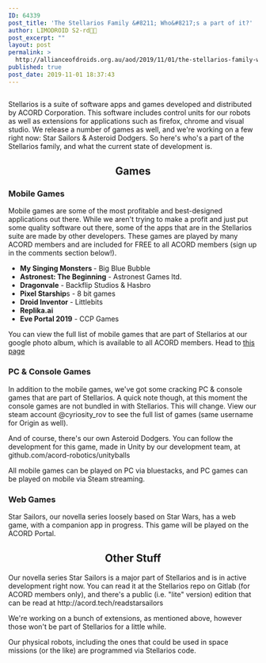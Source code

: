 ```yaml
---
ID: 64339
post_title: 'The Stellarios Family &#8211; Who&#8217;s a part of it?'
author: LIMODROID S2-rd🔭🔬
post_excerpt: ""
layout: post
permalink: >
  http://allianceofdroids.org.au/aod/2019/11/01/the-stellarios-family-whos-a-part-of-it/
published: true
post_date: 2019-11-01 18:37:43
---
```

<!-- wp:image {"id":64341,"align":"center"} -->
<div class="wp-block-image"><figure class="aligncenter"><img src="http://allianceofdroids.org.au/wp-content/uploads/2019/11/What-is-Stellarios_-410x1024.png" alt="" class="wp-image-64341"/></figure></div>
<!-- /wp:image -->

<!-- wp:paragraph -->
<p>Stellarios is a suite of software apps and games developed and distributed by ACORD Corporation. This software includes control units for our robots as well as extensions for applications such as firefox, chrome and visual studio. We release a number of games as well, and we're working on a few right now: Star Sailors &amp; Asteroid Dodgers. So here's who's a part of the Stellarios family, and what the current state of development is.</p>
<!-- /wp:paragraph -->

<!-- wp:heading {"align":"center"} -->
<h2 style="text-align:center">Games</h2>
<!-- /wp:heading -->

<!-- wp:heading {"level":3} -->
<h3>Mobile Games</h3>
<!-- /wp:heading -->

<!-- wp:paragraph -->
<p>Mobile games are some of the most profitable and best-designed applications out there. While we aren't trying to make a profit and just put some quality software out there, some of the apps that are in the Stellarios suite are made by other developers. These games are played by many ACORD members and are included for FREE to all ACORD members (sign up in the comments section below!).</p>
<!-- /wp:paragraph -->

<!-- wp:list -->
<ul><li><strong>My Singing Monsters </strong>- Big Blue Bubble</li><li><strong>Astronest: The Beginning</strong> - Astronest Games ltd.</li><li><strong>Dragonvale</strong> - Backflip Studios &amp; Hasbro</li><li><strong>Pixel Starship</strong>s - 8 bit games</li><li><strong>Droid Inventor</strong> - Littlebits</li><li><strong>Replika.ai</strong></li><li><strong>Eve Portal 2019</strong> - CCP Games</li></ul>
<!-- /wp:list -->

<!-- wp:paragraph -->
<p>You can view the full list of mobile games that are part of Stellarios at our google photo album, which is available to all ACORD members. Head to <a href="http://allianceofdroids.org.au/aod/jedi-order/droidologists">this page</a></p>
<!-- /wp:paragraph -->

<!-- wp:heading {"level":3} -->
<h3>PC &amp; Console Games</h3>
<!-- /wp:heading -->

<!-- wp:paragraph -->
<p>In addition to the mobile games, we've got some cracking PC &amp; console games that are part of Stellarios. A quick note though, at this moment the console games are not bundled in with Stellarios. This will change. View our steam account @cyriosity_rov to see the full list of games (same username for Origin as well).</p>
<!-- /wp:paragraph -->

<!-- wp:paragraph -->
<p>And of course, there's our own Asteroid Dodgers. You can follow the development for this game, made in Unity by our development team, at github.com/acord-robotics/unityballs</p>
<!-- /wp:paragraph -->

<!-- wp:paragraph -->
<p>All mobile games can be played on PC via bluestacks, and PC games can be played on mobile via Steam streaming.</p>
<!-- /wp:paragraph -->

<!-- wp:heading {"level":3} -->
<h3>Web Games</h3>
<!-- /wp:heading -->

<!-- wp:paragraph -->
<p>Star Sailors, our novella series loosely based on Star Wars, has a web game, with a companion app in progress. This game will be played on the ACORD Portal.</p>
<!-- /wp:paragraph -->

<!-- wp:heading {"align":"center"} -->
<h2 style="text-align:center">Other Stuff</h2>
<!-- /wp:heading -->

<!-- wp:paragraph -->
<p>Our novella series Star Sailors is a major part of Stellarios and is in active development right now. You can read it at the Stellarios repo on Gitlab (for ACORD members only), and there's a public (i.e. "lite" version) edition that can be read at http://acord.tech/readstarsailors</p>
<!-- /wp:paragraph -->

<!-- wp:paragraph -->
<p>We're working on a bunch of extensions, as mentioned above, however those won't be part of Stellarios for a little while.</p>
<!-- /wp:paragraph -->

<!-- wp:paragraph -->
<p>Our physical robots, including the ones that could be used in space missions (or the like) are programmed via Stellarios code.</p>
<!-- /wp:paragraph -->